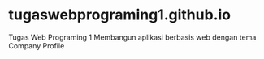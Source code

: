 # tugaswebprograming1.github.io
Tugas Web Programing 1 Membangun aplikasi berbasis web dengan tema Company Profile
